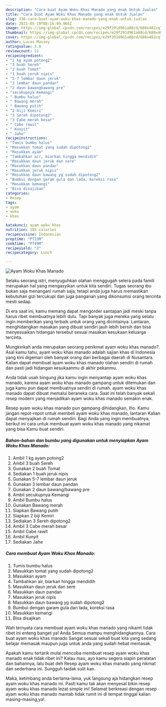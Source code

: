 ```yaml
---
description: "Cara buat Ayam Woku Khas Manado yang enak Untuk Jualan"
title: "Cara buat Ayam Woku Khas Manado yang enak Untuk Jualan"
slug: 336-cara-buat-ayam-woku-khas-manado-yang-enak-untuk-jualan
date: 2021-05-19T08:16:09.965Z
image: https://img-global.cpcdn.com/recipes/e29f291d961a88cd/680x482cq70/ayam-woku-khas-manado-foto-resep-utama.jpg
thumbnail: https://img-global.cpcdn.com/recipes/e29f291d961a88cd/680x482cq70/ayam-woku-khas-manado-foto-resep-utama.jpg
cover: https://img-global.cpcdn.com/recipes/e29f291d961a88cd/680x482cq70/ayam-woku-khas-manado-foto-resep-utama.jpg
author: Lucas Massey
ratingvalue: 3.8
reviewcount: 12
recipeingredient:
- "1 kg ayam potong2"
- "3 buah Sereh"
- "2 buah Tomat"
- "1 buah jeruk nipis"
- "5-7 lembar daun jeruk"
- "3 lembar daun pandan"
- "2 daun bawangbawang pre"
- "secukupnya Kemangi"
- " Bumbu halus"
- " Bawang merah"
- " Bawang putih"
- "2 biji Kemiri"
- "3 Sereh dipotong2"
- "3 Cabe merah besar"
- " Cabe rawit"
- " Kunyit"
- " Jahe"
recipeinstructions:
- "Tumis bumbu halus"
- "Masukkan tomat yang sudah dipotong2"
- "Masukkan ayam"
- "Tambahkan air, biarkan hingga mendidih"
- "Masukkan daun jeruk dan sere"
- "Masukkan daun pandan"
- "Masukkan jeruk nipis"
- "Masukkan daun bawang yg sudah dipotong2"
- "Bumbui dengan garam gula dan lada, koreksi rasa"
- "Masukkan kemangi"
- "Bisa disajikan"
categories:
- Resep
tags:
- ayam
- woku
- khas

katakunci: ayam woku khas 
nutrition: 185 calories
recipecuisine: Indonesian
preptime: "PT23M"
cooktime: "PT49M"
recipeyield: "3"
recipecategory: Lunch

---
```



![Ayam Woku Khas Manado](https://img-global.cpcdn.com/recipes/e29f291d961a88cd/680x482cq70/ayam-woku-khas-manado-foto-resep-utama.jpg)

Selaku seorang istri, menyuguhkan olahan menggugah selera pada famili merupakan hal yang mengasyikan untuk kita sendiri. Tugas seorang ibu bukan saja menangani rumah saja, tetapi anda juga harus memastikan kebutuhan gizi tercukupi dan juga panganan yang dikonsumsi orang tercinta mesti sedap.

Di era  saat ini, kamu memang dapat mengorder santapan jadi meski tanpa harus ribet membuatnya lebih dulu. Tapi banyak juga mereka yang selalu ingin memberikan yang terbaik untuk orang yang dicintainya. Lantaran, menghidangkan masakan yang dibuat sendiri jauh lebih bersih dan bisa menyesuaikan hidangan tersebut sesuai masakan kesukaan keluarga tercinta. 



Mungkinkah anda merupakan seorang penikmat ayam woku khas manado?. Asal kamu tahu, ayam woku khas manado adalah sajian khas di Indonesia yang kini digemari oleh banyak orang dari berbagai daerah di Nusantara. Kalian dapat membuat ayam woku khas manado olahan sendiri di rumah dan pasti jadi hidangan kesukaanmu di akhir pekanmu.

Anda tidak usah bingung jika kamu ingin menyantap ayam woku khas manado, karena ayam woku khas manado gampang untuk ditemukan dan juga kamu pun dapat membuatnya sendiri di rumah. ayam woku khas manado dapat dibuat memalui beraneka cara. Saat ini telah banyak sekali resep modern yang menjadikan ayam woku khas manado semakin enak.

Resep ayam woku khas manado pun gampang dihidangkan, lho. Kamu jangan repot-repot untuk membeli ayam woku khas manado, lantaran Kalian dapat menyajikan di rumah sendiri. Bagi Anda yang ingin membuatnya, berikut ini cara untuk membuat ayam woku khas manado yang nikamat yang bisa Kamu buat sendiri.

<!--inarticleads1-->

##### Bahan-bahan dan bumbu yang digunakan untuk menyiapkan Ayam Woku Khas Manado:

1. Ambil 1 kg ayam potong2
1. Ambil 3 buah Sereh
1. Gunakan 2 buah Tomat
1. Sediakan 1 buah jeruk nipis
1. Gunakan 5-7 lembar daun jeruk
1. Gunakan 3 lembar daun pandan
1. Gunakan 2 daun bawang/bawang pre
1. Ambil secukupnya Kemangi
1. Ambil  Bumbu halus
1. Gunakan  Bawang merah
1. Siapkan  Bawang putih
1. Siapkan 2 biji Kemiri
1. Sediakan 3 Sereh dipotong2
1. Ambil 3 Cabe merah besar
1. Ambil  Cabe rawit
1. Ambil  Kunyit
1. Sediakan  Jahe




<!--inarticleads2-->

##### Cara membuat Ayam Woku Khas Manado:

1. Tumis bumbu halus
1. Masukkan tomat yang sudah dipotong2
1. Masukkan ayam
1. Tambahkan air, biarkan hingga mendidih
1. Masukkan daun jeruk dan sere
1. Masukkan daun pandan
1. Masukkan jeruk nipis
1. Masukkan daun bawang yg sudah dipotong2
1. Bumbui dengan garam gula dan lada, koreksi rasa
1. Masukkan kemangi
1. Bisa disajikan




Wah ternyata cara membuat ayam woku khas manado yang nikamt tidak ribet ini enteng banget ya! Anda Semua mampu menghidangkannya. Cara buat ayam woku khas manado Sangat sesuai sekali buat kita yang sedang belajar memasak maupun juga untuk anda yang sudah hebat memasak.

Apakah kamu tertarik mulai mencoba membuat resep ayam woku khas manado enak tidak ribet ini? Kalau mau, ayo kamu segera siapin peralatan dan bahannya, lalu buat deh Resep ayam woku khas manado yang nikmat dan sederhana ini. Sungguh taidak sulit kan. 

Maka, ketimbang anda berlama-lama, yuk langsung aja hidangkan resep ayam woku khas manado ini. Pasti kamu tak akan menyesal bikin resep ayam woku khas manado lezat simple ini! Selamat berkreasi dengan resep ayam woku khas manado mantab tidak rumit ini di tempat tinggal kalian masing-masing,ya!.

